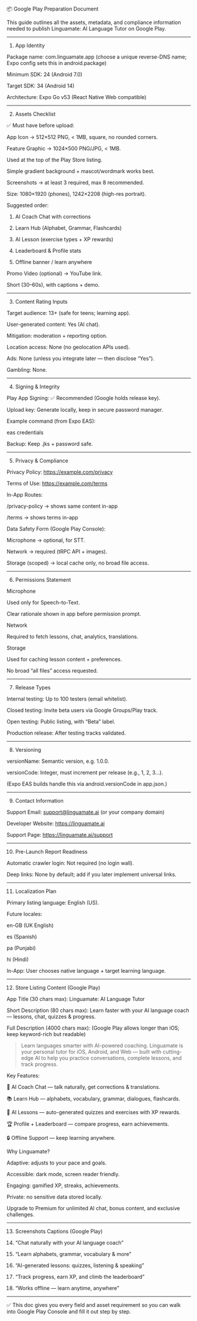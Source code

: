 📦 Google Play Preparation Document

This guide outlines all the assets, metadata, and compliance information needed to publish Linguamate: AI Language Tutor on Google Play.


---

1. App Identity

Package name: com.linguamate.app
(choose a unique reverse-DNS name; Expo config sets this in android.package)

Minimum SDK: 24 (Android 7.0)

Target SDK: 34 (Android 14)

Architecture: Expo Go v53 (React Native Web compatible)



---

2. Assets Checklist

✅ Must have before upload:

App Icon → 512×512 PNG, < 1MB, square, no rounded corners.

Feature Graphic → 1024×500 PNG/JPG, < 1MB.

Used at the top of the Play Store listing.

Simple gradient background + mascot/wordmark works best.


Screenshots → at least 3 required, max 8 recommended.

Size: 1080×1920 (phones), 1242×2208 (high-res portrait).

Suggested order:

1. AI Coach Chat with corrections


2. Learn Hub (Alphabet, Grammar, Flashcards)


3. AI Lesson (exercise types + XP rewards)


4. Leaderboard & Profile stats


5. Offline banner / learn anywhere




Promo Video (optional) → YouTube link.

Short (30–60s), with captions + demo.




---

3. Content Rating Inputs

Target audience: 13+ (safe for teens; learning app).

User-generated content: Yes (AI chat).

Mitigation: moderation + reporting option.


Location access: None (no geolocation APIs used).

Ads: None (unless you integrate later — then disclose “Yes”).

Gambling: None.



---

4. Signing & Integrity

Play App Signing: ✅ Recommended (Google holds release key).

Upload key: Generate locally, keep in secure password manager.

Example command (from Expo EAS):

eas credentials


Backup: Keep .jks + password safe.



---

5. Privacy & Compliance

Privacy Policy: https://example.com/privacy

Terms of Use: https://example.com/terms

In-App Routes:

/privacy-policy → shows same content in-app

/terms → shows terms in-app



Data Safety Form (Google Play Console):

Microphone → optional, for STT.

Network → required (tRPC API + images).

Storage (scoped) → local cache only, no broad file access.



---

6. Permissions Statement

Microphone

Used only for Speech-to-Text.

Clear rationale shown in app before permission prompt.


Network

Required to fetch lessons, chat, analytics, translations.


Storage

Used for caching lesson content + preferences.

No broad “all files” access requested.




---

7. Release Types

Internal testing: Up to 100 testers (email whitelist).

Closed testing: Invite beta users via Google Groups/Play track.

Open testing: Public listing, with “Beta” label.

Production release: After testing tracks validated.



---

8. Versioning

versionName: Semantic version, e.g. 1.0.0.

versionCode: Integer, must increment per release (e.g., 1, 2, 3…).


(Expo EAS builds handle this via android.versionCode in app.json.)


---

9. Contact Information

Support Email: support@linguamate.ai (or your company domain)

Developer Website: https://linguamate.ai

Support Page: https://linguamate.ai/support



---

10. Pre-Launch Report Readiness

Automatic crawler login: Not required (no login wall).

Deep links: None by default; add if you later implement universal links.



---

11. Localization Plan

Primary listing language: English (US).

Future locales:

en-GB (UK English)

es (Spanish)

pa (Punjabi)

hi (Hindi)


In-App: User chooses native language + target learning language.



---

12. Store Listing Content (Google Play)

App Title (30 chars max):
Linguamate: AI Language Tutor

Short Description (80 chars max):
Learn faster with your AI language coach — lessons, chat, quizzes & progress.

Full Description (4000 chars max):
(Google Play allows longer than iOS; keep keyword-rich but readable)

> Learn languages smarter with AI-powered coaching.
Linguamate is your personal tutor for iOS, Android, and Web — built with cutting-edge AI to help you practice conversations, complete lessons, and track progress.



Key Features:

🧠 AI Coach Chat — talk naturally, get corrections & translations.

📚 Learn Hub — alphabets, vocabulary, grammar, dialogues, flashcards.

🎯 AI Lessons — auto-generated quizzes and exercises with XP rewards.

🏆 Profile + Leaderboard — compare progress, earn achievements.

🔒 Offline Support — keep learning anywhere.


Why Linguamate?

Adaptive: adjusts to your pace and goals.

Accessible: dark mode, screen reader friendly.

Engaging: gamified XP, streaks, achievements.

Private: no sensitive data stored locally.


Upgrade to Premium for unlimited AI chat, bonus content, and exclusive challenges.


---

13. Screenshots Captions (Google Play)

1. “Chat naturally with your AI language coach”


2. “Learn alphabets, grammar, vocabulary & more”


3. “AI-generated lessons: quizzes, listening & speaking”


4. “Track progress, earn XP, and climb the leaderboard”


5. “Works offline — learn anytime, anywhere”




---

✅ This doc gives you every field and asset requirement so you can walk into Google Play Console and fill it out step by step.


